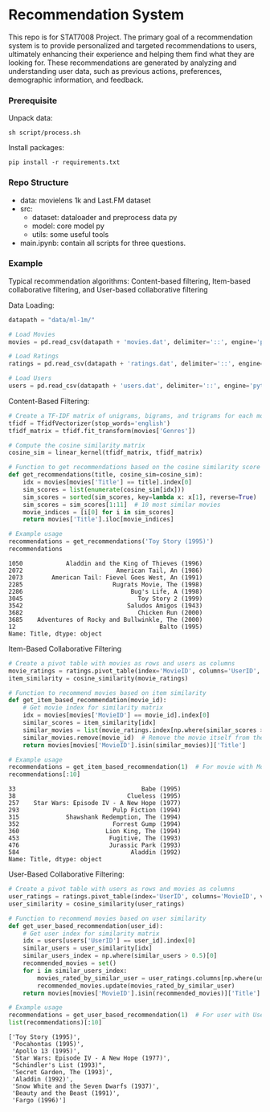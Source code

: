 # Recommendation System

This repo is for STAT7008 Project. The primary goal of a recommendation system is to provide personalized and targeted recommendations to users, ultimately enhancing their experience and helping them find what they are looking for. These recommendations are generated by analyzing and understanding user data, such as previous actions, preferences, demographic information, and feedback.

### Prerequisite

Unpack data:

```shell
sh script/process.sh
```

Install packages:

```shell
pip install -r requirements.txt
```

### Repo Structure

+ data: movielens 1k and Last.FM dataset
+ src: 
  + dataset: dataloader and preprocess data py
  + model: core model py
  + utils: some useful tools
+ main.ipynb: contain all scripts for three questions.

### Example

Typical recommendation algorithms: Content-based filtering, Item-based collaborative filtering, and User-based collaborative filtering

Data Loading:


```python
datapath = "data/ml-1m/"

# Load Movies
movies = pd.read_csv(datapath + 'movies.dat', delimiter='::', engine='python', header=None, names=['MovieID', 'Title', 'Genres'], encoding='latin-1')

# Load Ratings
ratings = pd.read_csv(datapath + 'ratings.dat', delimiter='::', engine='python', header=None, names=['UserID', 'MovieID', 'Rating', 'Timestamp'], encoding='latin-1')

# Load Users
users = pd.read_csv(datapath + 'users.dat', delimiter='::', engine='python', header=None, names=['UserID', 'Gender', 'Age', 'Occupation', 'Zip-code'], encoding='latin-1')
```

Content-Based Filtering: 


```python
# Create a TF-IDF matrix of unigrams, bigrams, and trigrams for each movie's genre
tfidf = TfidfVectorizer(stop_words='english')
tfidf_matrix = tfidf.fit_transform(movies['Genres'])

# Compute the cosine similarity matrix
cosine_sim = linear_kernel(tfidf_matrix, tfidf_matrix)

# Function to get recommendations based on the cosine similarity score of movie genres
def get_recommendations(title, cosine_sim=cosine_sim):
    idx = movies[movies['Title'] == title].index[0]
    sim_scores = list(enumerate(cosine_sim[idx]))
    sim_scores = sorted(sim_scores, key=lambda x: x[1], reverse=True)
    sim_scores = sim_scores[1:11]  # 10 most similar movies
    movie_indices = [i[0] for i in sim_scores]
    return movies['Title'].iloc[movie_indices]

# Example usage
recommendations = get_recommendations('Toy Story (1995)')
recommendations
```




    1050            Aladdin and the King of Thieves (1996)
    2072                          American Tail, An (1986)
    2073        American Tail: Fievel Goes West, An (1991)
    2285                         Rugrats Movie, The (1998)
    2286                              Bug's Life, A (1998)
    3045                                Toy Story 2 (1999)
    3542                             Saludos Amigos (1943)
    3682                                Chicken Run (2000)
    3685    Adventures of Rocky and Bullwinkle, The (2000)
    12                                        Balto (1995)
    Name: Title, dtype: object



Item-Based Collaborative Filtering


```python
# Create a pivot table with movies as rows and users as columns
movie_ratings = ratings.pivot_table(index='MovieID', columns='UserID', values='Rating').fillna(0)
item_similarity = cosine_similarity(movie_ratings)

# Function to recommend movies based on item similarity
def get_item_based_recommendation(movie_id):
    # Get movie index for similarity matrix
    idx = movies[movies['MovieID'] == movie_id].index[0]
    similar_scores = item_similarity[idx]
    similar_movies = list(movie_ratings.index[np.where(similar_scores > 0.5)])
    similar_movies.remove(movie_id)  # Remove the movie itself from the recommendation
    return movies[movies['MovieID'].isin(similar_movies)]['Title']

# Example usage
recommendations = get_item_based_recommendation(1)  # For movie with MovieID 1
recommendations[:10]
```




    33                                   Babe (1995)
    38                               Clueless (1995)
    257    Star Wars: Episode IV - A New Hope (1977)
    293                          Pulp Fiction (1994)
    315             Shawshank Redemption, The (1994)
    352                          Forrest Gump (1994)
    360                        Lion King, The (1994)
    453                         Fugitive, The (1993)
    476                         Jurassic Park (1993)
    584                               Aladdin (1992)
    Name: Title, dtype: object



User-Based Collaborative Filtering:


```python
# Create a pivot table with users as rows and movies as columns
user_ratings = ratings.pivot_table(index='UserID', columns='MovieID', values='Rating').fillna(0)
user_similarity = cosine_similarity(user_ratings)

# Function to recommend movies based on user similarity
def get_user_based_recommendation(user_id):
    # Get user index for similarity matrix
    idx = users[users['UserID'] == user_id].index[0]
    similar_users = user_similarity[idx]
    similar_users_index = np.where(similar_users > 0.5)[0]
    recommended_movies = set()
    for i in similar_users_index:
        movies_rated_by_similar_user = user_ratings.columns[np.where(user_ratings.iloc[i] > 3)].tolist()
        recommended_movies.update(movies_rated_by_similar_user)
    return movies[movies['MovieID'].isin(recommended_movies)]['Title']

# Example usage
recommendations = get_user_based_recommendation(1)  # For user with UserID 1
list(recommendations)[:10]
```




    ['Toy Story (1995)',
     'Pocahontas (1995)',
     'Apollo 13 (1995)',
     'Star Wars: Episode IV - A New Hope (1977)',
     "Schindler's List (1993)",
     'Secret Garden, The (1993)',
     'Aladdin (1992)',
     'Snow White and the Seven Dwarfs (1937)',
     'Beauty and the Beast (1991)',
     'Fargo (1996)']
